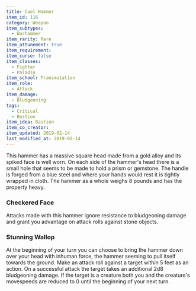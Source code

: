 ```yaml
---
title: Cael Hammer
item_id: 116
category: Weapon
item_subtypes:
  - Warhammer
item_rarity: Rare
item_attunement: true
item_requirement:
item_curse: false
item_classes:
  - Fighter
  - Paladin
item_school: Transmutation
item_role:
  - Attack
item_damage:
  - Bludgeoning
tags:
  - Critical
  - Bastion
item_idea: Bastion
item_co_creator:
item_updated: 2019-02-14
last_modified_at: 2019-02-14
---
```


This hammer has a massive square head made from a gold alloy and its spiked face is well worn. On each side of the hammer's head there is a small hole that seems to be made to hold a prism or gemstone. The handle is forged from a blue steel and where your hands would rest it is tightly wrapped in cloth. The hammer as a whole weighs 8 pounds and has the property heavy.

### Checkered Face
Attacks made with this hammer ignore resistance to bludgeoning damage and grant you advantage on attack rolls against stone objects.

### Stunning Wallop
At the beginning of your turn you can choose to bring the hammer down over your head with inhuman force, the hammer seeming to pull itself towards the ground. Make an attack roll against a target within 5 feet as an action. On a successful attack the target takes an additional 2d8 bludgeoning damage. If the target is a creature both you and the creature's movespeeds are reduced to 0 until the beginning of your next turn.
